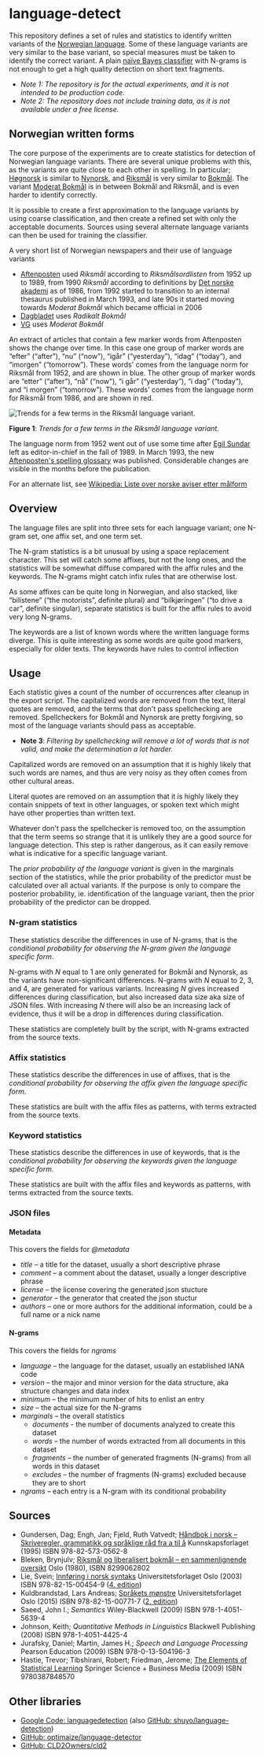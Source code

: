 # language-detect

This repository defines a set of rules and statistics to identify written variants of the [Norwegian language](https://en.wikipedia.org/wiki/Norwegian_language). Some of these language variants are very similar to the base variant, so special measures must be taken to identify the correct variant. A plain [naïve Bayes classifier](https://en.wikipedia.org/wiki/Naive_Bayes_classifier) with N-grams is not enough to get a high quality detection on short text fragments.

- *Note 1: The repository is for the actual experiments, and it is not intended to be production code.*
- *Note 2: The repository does not include training data, as it is not available under a free license.*

## Norwegian written forms

The core purpose of the experiments are to create statistics for detection of Norwegian language variants. There are several unique problems with this, as the variants are quite close to each other in spelling. In particular; [Høgnorsk](https://en.wikipedia.org/wiki/Høgnorsk) is similar to [Nynorsk](https://en.wikipedia.org/wiki/Nynorsk), and [Riksmål](https://en.wikipedia.org/wiki/Riksmål) is very similar to [Bokmål](https://en.wikipedia.org/wiki/Bokmål). The variant [Moderat Bokmål](https://no.wikipedia.org/wiki/Moderat_bokmål) is in between Bokmål and Riksmål, and is even harder to identify correctly.

It is possible to create a first approximation to the language variants by using coarse classification, and then create a refined set with only the acceptable documents. Sources using several alternate language variants can then be used for training the classifier.

A very short list of Norwegian newspapers and their use of language variants

- [Aftenposten](https://en.wikipedia.org/wiki/Aftenposten) used *Riksmål* according to *Riksmålsordlisten* from 1952 up to 1989, from 1990 *Riksmål* according to definitions by [Det norske akademi](https://en.wikipedia.org/wiki/Det_norske_akademi) as of 1986, from 1992 started to transition to an internal thesaurus published in March 1993, and late 90s it started moving towards *Moderat Bokmål* which became official in 2006
- [Dagbladet](https://en.wikipedia.org/wiki/Dagbladet) uses *Radikalt Bokmål*
- [VG](https://en.wikipedia.org/wiki/Verdens_Gang) uses *Moderat Bokmål*

An extract of articles that contain a few marker words from Aftenposten shows the change over time. In this case one group of marker words are “efter” (“after”), “nu” (“now”), “igår” (“yesterday”), “idag” (“today”), and “imorgen” (“tomorrow”). These words' comes from the language norm for Riksmål from 1952, and are shown in blue. The other group of marker words are “etter” (“after”), “nå” (“now”), “i går” (“yesterday”), “i dag” (“today”), and “i morgen” (“tomorrow”). These words' comes from the language norm for Riksmål from 1986, and are shown in red.

![Trends for a few terms in the Riksmål language variant.](./trend-aft.png)

**Figure 1**: *Trends for a few terms in the Riksmål language variant.*

The language norm from 1952 went out of use some time after [Egil Sundar](https://no.wikipedia.org/wiki/Egil_Sundar) left as editor-in-chief in the fall of 1989. In March 1993, the new [Aftenposten's spelling glossary](https://bibsys-almaprimo.hosted.exlibrisgroup.com/permalink/f/1fb9390/BIBSYS_ILS71464468560002201) was published. Considerable changes are visible in the months before the publication.

For an alternate list, see [Wikipedia: Liste over norske aviser etter målform](https://no.wikipedia.org/wiki/Liste_over_norske_aviser_etter_m%C3%A5lform)

## Overview

The language files are split into three sets for each language variant; one N-gram set, one affix set, and one term set.

The N-gram statistics is a bit unusual by using a space replacement character. This set will catch some affixes, but not the long ones, and the statistics will be somewhat diffuse compared with the affix rules and the keywords. The N-grams might catch infix rules that are otherwise lost.

As some affixes can be quite long in Norwegian, and also stacked, like “bilistene” (“the motorists”, definite plural) and “bilkjøringen” (“to drive a car”, definite singular), separate statistics is built for the affix rules to avoid very long N-grams.

The keywords are a list of known words where the written language forms diverge. This is quite interesting as some words are quite good markers, especially for older texts. The keywords have rules to control inflection

## Usage

Each statistic gives a count of the number of occurrences after cleanup in the export script. The capitalized words are removed from the text, literal quotes are removed, and the terms that don't pass spellchecking are removed. Spellcheckers for Bokmål and Nynorsk are pretty forgiving, so most of the language variants should pass as acceptable.

- **Note 3**: *Filtering by spellchecking will remove a lot of words that is not valid, and make the determination a lot harder.*

Capitalized words are removed on an assumption that it is highly likely that such words are names, and thus are very noisy as they often comes from other cultural areas.

Literal quotes are removed on an assumption that it is highly likely they contain snippets of text in other languages, or spoken text which might have other properties than written text.

Whatever don't pass the spellchecker is removed too, on the assumption that the term seems so strange that it is unlikely they are a good source for language detection. This step is rather dangerous, as it can easily remove what is indicative for a specific language variant.

The *prior probability of the language variant* is given in the marginals section of the statistics, while the prior probability of the predictor must be calculated over all actual variants. If the purpose is only to compare the posterior probability, ie. identification of the language variant, then the prior probability of the predictor can be dropped.

### N-gram statistics

These statistics describe the differences in use of N-grams, that is the *conditional probability for observing the N-gram given the language specific form*.

N-grams with *N* equal to 1 are only generated for Bokmål and Nynorsk, as the variants have non-significant differences. N-grams with *N* equal to 2, 3, and 4, are generated for various variants. Increasing *N* gives increased differences during classification, but also increased data size aka size of JSON files. With increasing *N* there will also be an increasing lack of evidence, thus it will be a drop in differences during classification.

These statistics are completely built by the script, with N-grams extracted from the source texts.

### Affix statistics

These statistics describe the differences in use of affixes, that is the *conditional probability for observing the affix given the language specific form*.

These statistics are built with the affix files as patterns, with terms extracted from the source texts.

### Keyword statistics

These statistics describe the differences in use of keywords, that is the *conditional probability for observing the keywords given the language specific form*.

These statistics are built with the affix files and keywords as patterns, with terms extracted from the source texts.

### JSON files

#### Metadata

This covers the fields for *@metadata*

- *title* – a title for the dataset, usually a short descriptive phrase
- *comment* – a comment about the dataset, usually a longer descriptive phrase
- *license* – the license covering the generated json stucture
- *generator* – the generator that created the json stuctur
- *authors* – one or more authors for the additional information, could be a full name or a nick name

#### N-grams

This covers the fields for *ngrams*

- *language* – the language for the dataset, usually an established IANA code
- *version* – the major and minor version for the data structure, aka structure changes and data index
- *minimum* – the minimum number of hits to enlist an entry
- *size* – the actual size for the N-grams
- *marginals* – the overall statistics
  - *documents* - the number of documents analyzed to create this dataset
  - *words* – the number of words extracted from all documents in this dataset
  - *fragments* – the number of generated fragments (N-grams) from all words in this dataset
  - *excludes* – the number of fragments (N-grams) excluded because they are to short
- *ngrams* – each entry is a N-gram with its conditional probability

## Sources

- Gundersen, Dag; Engh, Jan; Fjeld, Ruth Vatvedt; [Håndbok i norsk – Skriveregler, grammatikk og språklige råd fra a til å](https://bibsys-almaprimo.hosted.exlibrisgroup.com/primo-explore/fulldisplay?docid=BIBSYS_ILS71482075340002201&context=L&vid=BIBSYS&search_scope=default_scope&tab=default_tab&lang=no_NO) Kunnskapsforlaget (1995) ISBN 978-82-573-0562-8
- Bleken, Brynjulv; [Riksmål og liberalisert bokmål – en sammenlignende oversikt](http://urn.nb.no/URN:NBN:no-nb_digibok_2014020606085) Oslo (1980), ISBN 8299062802
- Lie, Svein; [Innføring i norsk syntaks](http://urn.nb.no/URN:NBN:no-nb_digibok_2009021804107) Universitetsforlaget Oslo (2003) ISBN 978-82-15-00454-9 ([4. edition](http://urn.nb.no/URN:NBN:no-nb_digibok_2007092000090))
- Kuldbrandstad, Lars Andreas; [Språkets mønstre](http://urn.nb.no/URN:NBN:no-nb_digibok_2011082605006) Universitetsforlaget Oslo (2015) ISBN 978-82-15-00771-7 ([2. edition](http://urn.nb.no/URN:NBN:no-nb_digibok_2008082100028))
- Saeed, John I.; *Semantics* Wiley-Blackwell (2009) ISBN 978-1-4051-5639-4
- Johnson, Keith; *Quantitative Methods in Linguistics* Blackwell Publishing (2008) ISBN 978-1-4051-4425-4
- Jurafsky, Daniel; Martin, James H.; *Speech and Language Processing* Pearson Education (2009) ISBN 978-0-13-504196-3
- Hastie, Trevor; Tibshirani, Robert; Friedman, Jerome; [The Elements of Statistical Learning](https://bibsys-almaprimo.hosted.exlibrisgroup.com/primo-explore/fulldisplay?docid=BIBSYS_ILS71505101120002201&context=L&vid=BIBSYS&search_scope=default_scope&isFrbr=true&tab=default_tab&lang=no_NO) Springer Science + Business Media (2009) ISBN 9780387848570

## Other libraries

- [Google Code: languagedetection](https://code.google.com/archive/p/language-detection/#!) (also [GitHub: shuyo/language-detection](https://github.com/shuyo/language-detection))
- [GitHub: optimaize/language-detector](https://github.com/optimaize/language-detector)
- [GitHub: CLD2Owners/cld2](https://github.com/CLD2Owners/cld2)
